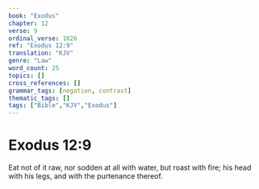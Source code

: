 ```yaml
---
book: "Exodus"
chapter: 12
verse: 9
ordinal_verse: 1826
ref: "Exodus 12:9"
translation: "KJV"
genre: "Law"
word_count: 25
topics: []
cross_references: []
grammar_tags: [negation, contrast]
thematic_tags: []
tags: ["Bible","KJV","Exodus"]
---
```


# Exodus 12:9

Eat not of it raw, nor sodden at all with water, but roast with fire; his head with his legs, and with the purtenance thereof.
